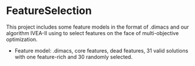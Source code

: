 # FeatureSelection

This project includes some feature models in the format of .dimacs and our algorithm IVEA-II using to select features on the face of multi-objective optimization.
* Feature model: .dimacs, core features, dead features, 31 valid solutions with one feature-rich and 30 randomly selected.
